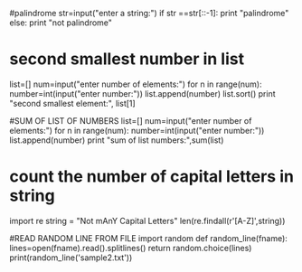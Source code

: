 #palindrome
str=input("enter a string:")
if str ==str[::-1]:
    print "palindrome"
else:
    print "not palindrome"

# second smallest number in list
list=[]
num=input("enter number of elements:")
for n in range(num):
    number=int(input("enter number:"))
    list.append(number)
list.sort()
print "second smallest element:", list[1]

#SUM OF LIST OF NUMBERS
list=[]
num=input("enter number of elements:")
for n in range(num):
    number=int(input("enter number:"))
    list.append(number)
print "sum of list numbers:",sum(list)

# count the number of capital letters in string
import re
string = "Not mAnY Capital Letters"
len(re.findall(r'[A-Z]',string))

#READ RANDOM LINE FROM FILE
import random
def random_line(fname):
    lines=open(fname).read().splitlines()
    return random.choice(lines)
print(random_line('sample2.txt'))


